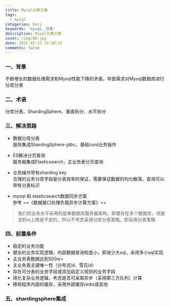 ```yaml
---
title: Mysql分表方案
tags:
  - mysql
categories: Docs
keywords: 'mysql、分表'
description: Mysql分表方案
cover: /img/00.jpg
date: 2022-02-23 15:20:11
comments: false
---
```

### 一、背景
不断增长的数据处理需求和Mysql性能下降的矛盾，导致需求对Mysql数据库进行分库分表
### 二、术语
分库分表、ShardingSphere、垂直拆分、水平拆分
### 三、解决思路

- 数据分库分表  
服务集成ShardingSphere-jdbc，基础curd业务操作
- ES解决分页查询  
服务器集成Elasticsearch，主业务表分页查询
- 业务操作带有sharding key  
合理的业务分库字段是分表效率的保证，需要保证数据的均匀散落、查询可以带有分表标识

- mysql 和 elasticsearch数据同步方案  
参考 ==《数据接口处理负载异步计算方案》==


> 我们的业务水平采用的是单数据库服务器架构，即便存在多个数据库，但是总的io上限是不变的，所以不考虑采用分库分表策略。即采用分表策略

### 四、前置条件
- 稳定的业务功能  
- 健全的业务实现逻辑，内部数据查询粒度小，即减少大sql，采用多小sql实现  
- 主业务表数据达到500w+  
- 主业务表主键唯一性（分布式id、雪花id）  
- 存在可分表的业务字段或添加自定义规则的业务字段  
- 简化复杂业务逻辑，考虑是否可采取异步（采用第三方队列）计算  
- 移除程序内部的缓存，采用外部缓存redis或其他


### 五、shardingsphere集成
